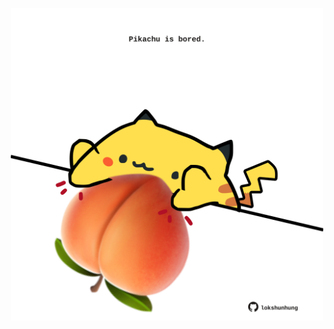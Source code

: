 <!-- built at 29/09/2022, 23:00:56 UTC -->
<p align="center">
  <img width="500" height="500" src="./ReadmeImage.svg">
</p>
